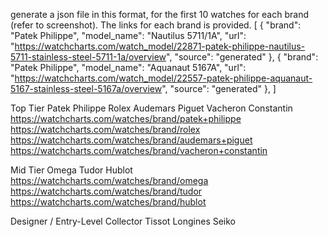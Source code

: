 generate a json file in this format, for the first 10 watches for each brand (refer to screenshot). The links for each brand is provided.
[
  {
    "brand": "Patek Philippe",
    "model_name": "Nautilus 5711/1A",
    "url": "https://watchcharts.com/watch_model/22871-patek-philippe-nautilus-5711-stainless-steel-5711-1a/overview",
    "source": "generated"
  },
  {
    "brand": "Patek Philippe",
    "model_name": "Aquanaut 5167A",
    "url": "https://watchcharts.com/watch_model/22557-patek-philippe-aquanaut-5167-stainless-steel-5167a/overview",
    "source": "generated"
  },
]

Top Tier
Patek Philippe
Rolex
Audemars Piguet
Vacheron Constantin
https://watchcharts.com/watches/brand/patek+philippe
https://watchcharts.com/watches/brand/rolex
https://watchcharts.com/watches/brand/audemars+piguet
https://watchcharts.com/watches/brand/vacheron+constantin


Mid Tier
Omega
Tudor
Hublot
https://watchcharts.com/watches/brand/omega
https://watchcharts.com/watches/brand/tudor
https://watchcharts.com/watches/brand/hublot

Designer / Entry-Level Collector
Tissot
Longines
Seiko

